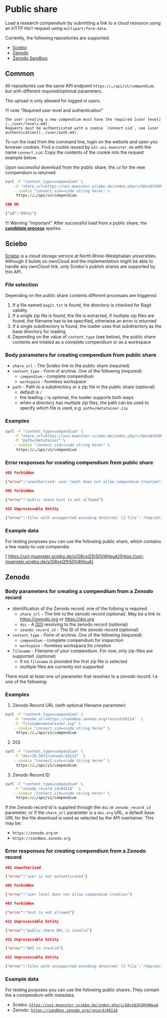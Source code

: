 # Public share

Load a research compendium by submitting a link to a cloud resource using an HTTP `POST` request using `multipart/form-data`.

Currently, the following repositories are supported:

- [Sciebo](https://sciebo.de)
- [Zenodo](https://zenodo.org)
- [Zenodo Sandbox](https://sandbox.zenodo.org)

## Common

All repositories use the same API endpoint `https://…/api/v1/compendium`, but with different required/optional parameters.

The upload is only allowed for logged in users.

!!! note "Required user level and authentication"

    The user creating a new compendium must have the required [user level](../user/levels.md).
    Requests must be authenticated with a cookie `connect.sid`, see [user authentication](../user/auth.md).

To run the load from the command line, login on the website and open you browser cookies.
Find a cookie issued by `o2r.uni-muenster.de` with the name `connect.sid`.
Copy the contents of the cookie into the request example below.

Upon successful download from the public share, the `id` for the new compendium is returned.

```bash
curl -F "content_type=compendium" \
    -F "share_url=https://uni-muenster.sciebo.de/index.php/s/G8vxQ1h50V4HpuA"  \
    --cookie "connect.sid=<code string here>" \
     https://…/api/v1/compendium
```

```json
200 OK

{"id":"b9Faz"}
```

!!! Warning "Important"
    After successful load from a public share, the **[candidate process](upload.md#candidate-process)** applies.

## Sciebo

[Sciebo](http://www.sciebo.de/en/about/index.html) is a cloud storage service at North Rhine-Westphalian universities.
Although it builds on ownCloud and the implementation might be able to handle any ownCloud link, only Sciebo's publish shares are supported by this API. 

### File selection

Depending on the public share contents different processes are triggered:

1. If a file named `bagit.txt` is found, the directory is checked for Bagit validity
2. If a single zip file is found, the file is extracted, if multiple zip files are found, the filename has to be specified, otherwise an error is returned
3. If a single subdirectory is found, the loader uses that subdirectory as the base directory for loading
4. Depending on the value of `content_type` (see below), the public share contents are treated as a complete compendium or as a  workspace

### Body parameters for creating compendium from public share

- `share_url` - The Sciebo link to the public share (required)
- `content_type` - Form of archive. One of the following (required):
    - `compendium` - complete compendium
    - `workspace` - formless workspace
- `path` - Path to a subdirectory or a zip file in the public share (optional)
    - default is `/`
    - the leading `/` is optional, the loader supports both ways
    - when a directory has multiple zip files, the path can be used to specify which file is used, e.g. `path=/metatainer.zip`

### Examples

```bash
curl -F "content_type=compendium" \
    -F "share_url=https://uni-muenster.sciebo.de/index.php/s/G8vxQ1h50V4HpuA"  \
    -F "path=/metatainer" \
    --cookie "connect.sid=<code string here>" \
     https://…/api/v1/compendium
```

### Error responses for creating compendium from public share

```json
403 Forbidden

{"error":"unauthorized: user level does not allow compendium creation"}
```

```json
403 Forbidden

{"error":"public share host is not allowed"}
```

```json
422 Unprocessable Entity

{"error":"files with unsupported encoding detected: [{'file':'/tmp/o2r/compendium/ejpmi/data/test.txt','encoding':'Shift_JIS'}]"}
```

### Example data

For testing purposes you can use the following public share, which contains a few ready-to-use compendia:

[`https://uni-muenster.sciebo.de/s/G8vxQ1h50V4HpuA](https://uni-muenster.sciebo.de/s/G8vxQ1h50V4HpuA)

## Zenodo

### Body parameters for creating a compendium from a Zenodo record

- Identification of the Zenodo record, one of the folloing is required:
    - `share_url` - The link to the zenodo record (optional). May be a link to https://zenodo.org or https://doi.org
    - `doi` - A [DOI](https://doi.org) resolving to the zenodo record (optional)
    - `zenodo_record_id` - The ID of the zenodo record (optional)
- `content_type` - Form of archive. One of the following (required):
    - `compendium` - complete compendium for _inspection_
    - `workspace` - formless workspace for _creation_
- `filename` - Filename of your compendium. For now, only zip-files are supported. (optional)
    - if no `filename` is provided the first zip file is selected
    - multiple files are currently not supported

There must at least one url parameter that resolves to a zenodo record. I.e. one of the following:

### Examples

1. Zenodo Record URL (with optional filename parameter)

```bash
curl -F "content_type=compendium" \
    -F "zenodo_url=https://sandbox.zenodo.org/record/69114"  \
    -F "filename=metatainer.zip" \
    --cookie "connect.sid=<code string here>" \
     https://…/api/v1/compendium
```

2. DOI

```bash
curl -F "content_type=compendium" \
    -F "doi=10.5072/zenodo.69114"  \
    --cookie "connect.sid=<code string here>" \
     https://…/api/v1/compendium
```

3. Zenodo Record ID

```bash
curl -F "content_type=compendium" \
    -F "zenodo_record_id=69114"  \
    --cookie "connect.sid=<code string here>" \
     https://…/api/v1/compendium
```
If the Zenodo record id is supplied through the `doi` or `zenodo_record_id` parameter, or if the `share_url` parameter is a `doi.org` URL, a default base URL for the file download is used as selected by the API maintainer. This may be:

- `https://zenodo.org` or
- `https://sandbox.zenodo.org`

### Error responses for creating compendium from a Zenodo record

```json
401 Unauthorized

{"error":"user is not authenticated"}
```

```json
403 Forbidden

{"error":"user level does not allow compendium creation"}
```

```json
403 Forbidden

{"error":"host is not allowed"}
```

```json
422 Unprocessable Entity

{"error":"public share URL is invalid"}
```

```json
422 Unprocessable Entity

{"error":"DOI is invalid"}
```

```json
422 Unprocessable Entity

{"error":"files with unsupported encoding detected: [{'file':'/tmp/o2r/compendium/ejpmi/data/test.txt','encoding':'Shift_JIS'}]"}
```

### Example data

For testing purposes you can use the following public shares.
They contain the a compendium with metadata.

- Sciebo: [`https://uni-muenster.sciebo.de/index.php/s/G8vxQ1h50V4HpuA`](https://uni-muenster.sciebo.de/index.php/s/G8vxQ1h50V4HpuA)
- Zenodo: [`https://sandbox.zenodo.org/record/69114`](https://sandbox.zenodo.org/record/69114)
